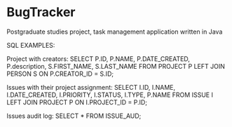 # BugTracker
Postgraduate studies project, task management application written in Java

SQL EXAMPLES:

Project with creators:
	SELECT P.ID, P.NAME, P.DATE_CREATED, P.description, S.FIRST_NAME, S.LAST_NAME 
	FROM PROJECT P
	LEFT JOIN PERSON S ON P.CREATOR_ID = S.ID;

Issues with their project assignment:
	SELECT I.ID, I.NAME, I.DATE_CREATED, I.PRIORITY, I.STATUS, I.TYPE, P.NAME 
	FROM ISSUE I
	LEFT JOIN PROJECT P ON I.PROJECT_ID = P.ID;

Issues audit log:
	SELECT * FROM ISSUE_AUD;
